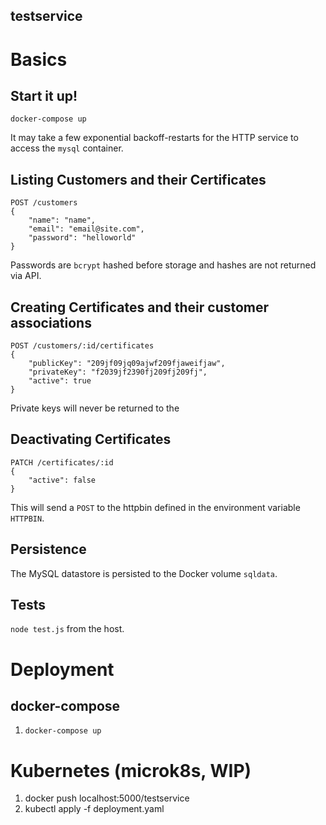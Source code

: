 
testservice
--------------


# Basics


## Start it up!

```
docker-compose up
```

It may take a few exponential backoff-restarts for the HTTP service to access the `mysql` container.


## Listing Customers and their Certificates
```
POST /customers
{
    "name": "name",
    "email": "email@site.com",
    "password": "helloworld"
}
```
Passwords are `bcrypt` hashed before storage and hashes are not returned via API. 

## Creating Certificates and their customer associations
```
POST /customers/:id/certificates
{
    "publicKey": "209jf09jq09ajwf209fjaweifjaw",
    "privateKey": "f2039jf2390fj209fj209fj",
    "active": true
}

```
Private keys will never be returned to the 

## Deactivating Certificates
```
PATCH /certificates/:id
{
    "active": false
}
```
This will send a `POST` to the httpbin defined in the environment variable `HTTPBIN`. 

## Persistence
The MySQL datastore is persisted to the Docker volume `sqldata`.


## Tests

`node test.js` from the host.

## 
# Deployment
## docker-compose
1. `docker-compose up `

# Kubernetes (microk8s, WIP)
1. docker push localhost:5000/testservice
2. kubectl apply -f deployment.yaml